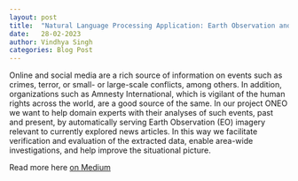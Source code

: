 ```yaml
---
layout: post
title:  "Natural Language Processing Application: Earth Observation and Event Detection"
date:   28-02-2023
author: Vindhya Singh
categories: Blog Post
---
```


Online and social media are a rich source of information on events such as crimes, terror, or small- or large-scale conflicts, among others. In addition, organizations such as Amnesty International, which is vigilant of the human rights across the world, are a good source of the same. In our project ONEO we want to help domain experts with their analyses of such events, past and present, by automatically serving Earth Observation (EO) imagery relevant to currently explored news articles. In this way we facilitate verification and evaluation of the extracted data, enable area-wide investigations, and help improve the situational picture.

Read more here [on Medium](https://iabg-ai.medium.com/natural-language-processing-application-earth-observation-and-event-detection-62d7c17fe796)